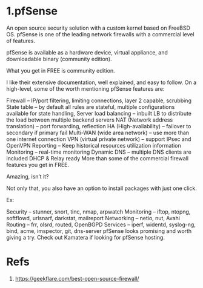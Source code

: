 

# 1.pfSense
An open source security solution with a custom kernel based on FreeBSD OS. pfSense is one of the leading network firewalls with a commercial level of features.

pfSense is available as a hardware device, virtual appliance, and downloadable binary (community edition).



What you get in FREE is community edition.

I like their extensive documentation, well explained, and easy to follow. On a high-level, some of the worth mentioning pfSense features are:

Firewall – IP/port filtering, limiting connections, layer 2 capable, scrubbing
State table – by default all rules are stateful, multiple configurations available for state handling,
Server load balancing – inbuilt LB to distribute the load between multiple backend servers
NAT (Network address translation) – port forwarding, reflection
HA (High-availability) – failover to secondary if primary fail
Multi-WAN (wide area network) – use more than one internet connection
VPN (virtual private network) – support IPsec and OpenVPN
Reporting – Keep historical resources utilization information
Monitoring – real-time monitoring
Dynamic DNS – multiple DNS clients are included
DHCP & Relay ready
More than some of the commercial firewall features you get in FREE.

Amazing, isn’t it?

Not only that, you also have an option to install packages with just one click.

Ex:

Security – stunner, snort, tinc, nmap, arpwatch
Monitoring – iftop, ntopng, softflowd, urlsnarf, darkstat, mailreport
Networking – netio, nut, Avahi
Routing – frr, olsrd, routed, OpenBGPD
Services – iperf, widentd, syslog-ng, bind, acme, imspector, git, dns-server
pfSense looks promising and worth giving a try. Check out Kamatera if looking for pfSense hosting.




# Refs
1. https://geekflare.com/best-open-source-firewall/